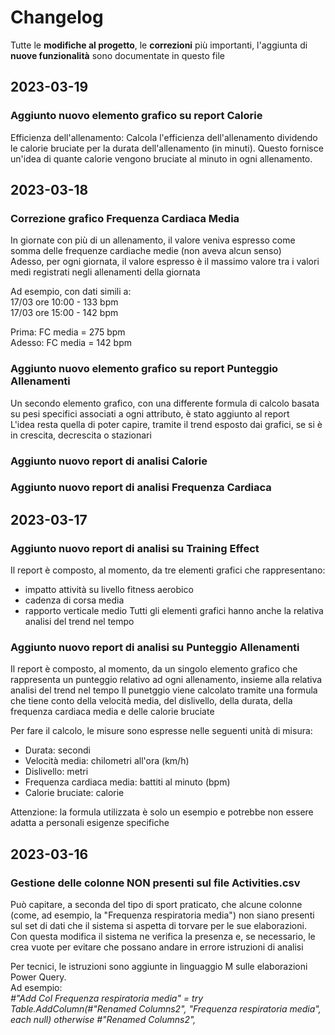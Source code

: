 # Changelog

Tutte le **modifiche al progetto**, le **correzioni** più importanti, l'aggiunta di **nuove funzionalità** sono documentate in questo file


## 2023-03-19

### Aggiunto nuovo elemento grafico su report Calorie

Efficienza dell'allenamento: Calcola l'efficienza dell'allenamento dividendo le calorie bruciate per la durata dell'allenamento (in minuti). Questo fornisce un'idea di quante calorie vengono bruciate al minuto in ogni allenamento.  
  
  
## 2023-03-18  

### Correzione grafico **Frequenza Cardiaca Media**  
In giornate con più di un allenamento, il valore veniva espresso come somma delle frequenze cardiache medie (non aveva alcun senso)  
Adesso, per ogni giornata, il valore espresso è il massimo valore tra i valori medi registrati negli allenamenti della giornata  
  
Ad esempio, con dati simili a:  
17/03 ore 10:00 - 133 bpm  
17/03 ore 15:00 - 142 bpm  
  
Prima: FC media = 275 bpm  
Adesso: FC media = 142 bpm  
  
  
   
### Aggiunto nuovo elemento grafico su **report Punteggio Allenamenti**  
Un secondo elemento grafico, con una differente formula di calcolo basata su pesi specifici associati a ogni attributo, è stato aggiunto al report  
L'idea resta quella di poter capire, tramite il trend esposto dai grafici, se si è in crescita, decrescita o stazionari  
  
  
### Aggiunto nuovo report di **analisi Calorie**  
  
### Aggiunto nuovo report di analisi **Frequenza Cardiaca**  
  
  
## 2023-03-17

### Aggiunto nuovo report di **analisi su Training Effect**

Il report è composto, al momento, da tre elementi grafici che rappresentano:
- impatto attività su livello fitness aerobico
- cadenza di corsa media
- rapporto verticale medio
Tutti gli elementi grafici hanno anche la relativa analisi del trend nel tempo  
  
  
  
### Aggiunto nuovo report di **analisi su Punteggio Allenamenti**

Il report è composto, al momento, da un singolo elemento grafico che rappresenta un punteggio relativo ad ogni allenamento, insieme alla relativa analisi del trend nel tempo
Il punetggio viene calcolato tramite una formula che tiene conto della velocità media, del dislivello, della durata, della frequenza cardiaca media e delle calorie bruciate

Per fare il calcolo, le misure sono espresse nelle seguenti unità di misura:
- Durata: secondi
- Velocità media: chilometri all'ora (km/h)
- Dislivello: metri
- Frequenza cardiaca media: battiti al minuto (bpm)
- Calorie bruciate: calorie

Attenzione: la formula utilizzata è solo un esempio e potrebbe non essere adatta a personali esigenze specifiche

## 2023-03-16

### Gestione delle colonne NON presenti sul file Activities.csv  
    
  
Può capitare, a seconda del tipo di sport praticato, che alcune colonne (come, ad esempio, la "Frequenza respiratoria media") non siano presenti sul set di dati 
che il sistema si aspetta di torvare per le sue elaborazioni. 
Con questa modifica il sistema ne verifica la presenza e, se necessario, le crea vuote per evitare che possano andare in errore istruzioni di analisi  
  
Per tecnici, le istruzioni sono aggiunte in linguaggio M sulle elaborazioni Power Query.  
Ad esempio:  
*#"Add Col Frequenza respiratoria media" = try Table.AddColumn(#"Renamed Columns2", "Frequenza respiratoria media", each null) otherwise #"Renamed Columns2",*  



  
